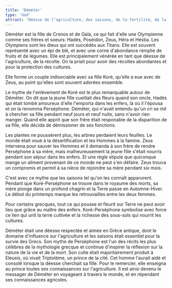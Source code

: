 ```yaml
---
title: 'Déméter'
type: 'God'
attrait: 'Déesse de l’agriculture, des saisons, de la fertilité, de la nature - Totem: Pavot, fruit, légumes '
---
```


Déméter est la fille de Cronos et de Gaïa, ce qui fait d'elle une Olympienne comme ses frères et soeurs: Hadès, Poséidon, Zeus, Héra et Héstia.
Les Olympiens sont les dieux qui ont succédés aux Titans. Elle est souvent représenté avec un épi de blé, et avec une corne d'abondance remplie de fruits et de légumes. Elle est principalement vénérée en tant que déesse de l'agriculture, de la récolte. On la priait pour avoir des récoltes abondantes et pour la protection des cultures.

Elle forme un couple indisociable avec sa fille Koré, qu'elle a eue avec de Zeus, au point qu'elles sont souvent adorées ensemble. 

Le mythe de l'enlèvement de Koré est le plus remarquable autour de Déméter. On dit que la jeune fille cueillait des fleurs quand son oncle, Hadès qui était tombé amoureux d'elle l'emporta dans les enfers, là où il l'épousa et on la renomma Perséphone. Déméter, qui n'avait entendu qu'un cri se mit à chercher sa fille pendant neuf jours et neuf nuits, sans n'avoir rien manger. Quand elle apprit que son frère était responable de la disparition de sa fille, elle décida de démissioner de ses fonctions.

Les plantes ne poussèrent plus, les arbres perdaient leurs feuilles. Le monde était voué à la désertification et les Hommes à la famine.
Zeus intervena pour sauver les Hommes et il demanda à son frère de rendre Perséphone à sa mère, mais malheureusement la jeune fille s'était nourris pendant son séjour dans les enfers. Et une règle stipule que quiconque mange un aliment provenant de ce monde ne peut s'en défaire.
Zeus trouva un compromis et permit à sa nièce de rejoindre sa mère pendant six mois.

C'est avec ce mythe que les saisons tel qu'on les connaît apparurent. Pendant que Koré-Perséphone se trouve dans le royaume des morts, sa mère plonge dans un profond chagrin et la Terre passe en Automne-Hiver. Le début du printemps marque les retrouvailles entre les deux femmes.

Pour certains grecques, tout ce qui pousse et fleurit sur Terre ne peut avoir lieu que grâce au maître des enfers. Koré-Perséphone symbolise avec force ce lien qui unit la terre cultivée et la richesse des sous-sols qui nourrit les cultures. 

Déméter était une déesse respectée et aimée en Grèce antique, dont le domaine d'influence sur l'agriculture et les saisons était essentiel pour la survie des Grecs. Son mythe de Perséphone est l'un des récits les plus célèbres de la mythologie grecque et continue d'inspirer la réflexion sur la nature de la vie et de la mort. Son culte était majoritairement produit à Eleusis, où vivait Triptolème, un prince de la cité. Cet homme l'aurait aidé et consolé lorsque la déesse cherchait sa fille. Pour le remercier, elle enseigna au prince toutes ses connaissances sur l'agriculture. Il est ainsi devenu le messager de Déméter en voyageant à travers le monde, et en répendant ses connaissances agricoles.